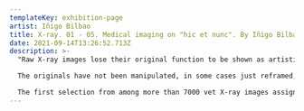 ```yaml
---
templateKey: exhibition-page
artist: Iñigo Bilbao
title: X-ray. 01 - 05. Medical imaging on "hic et nunc". By Iñigo Bilbao. 2021.
date: 2021-09-14T13:26:52.713Z
description: >-
  "Raw X-ray images lose their original function to be shown as artistic pieces.

  The originals have not been manipulated, in some cases just reframed, entrusting all the work to the machine, time and chance.

  The first selection from among more than 7000 vet X-ray images assigned to the artist."
---
```

